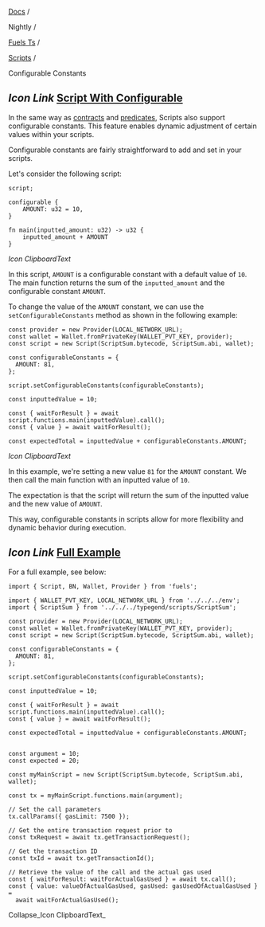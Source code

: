 [Docs](https://docs.fuel.network/) /

Nightly  /

[Fuels Ts](https://docs.fuel.network/docs/nightly/fuels-ts/) /

[Scripts](https://docs.fuel.network/docs/nightly/fuels-ts/scripts/) /

Configurable Constants

## _Icon Link_ [Script With Configurable](https://docs.fuel.network/docs/nightly/fuels-ts/scripts/configurable-constants/\#script-with-configurable)

In the same way as [contracts](https://docs.fuel.network/docs/nightly/fuels-ts/contracts/configurable-constants/) and [predicates](https://docs.fuel.network/docs/nightly/fuels-ts/predicates/configurable-constants/), Scripts also support configurable constants. This feature enables dynamic adjustment of certain values within your scripts.

Configurable constants are fairly straightforward to add and set in your scripts.

Let's consider the following script:

```fuel_Box fuel_Box-idXKMmm-css
script;

configurable {
    AMOUNT: u32 = 10,
}

fn main(inputted_amount: u32) -> u32 {
    inputted_amount + AMOUNT
}
```

_Icon ClipboardText_

In this script, `AMOUNT` is a configurable constant with a default value of `10`. The main function returns the sum of the `inputted_amount` and the configurable constant `AMOUNT`.

To change the value of the `AMOUNT` constant, we can use the `setConfigurableConstants` method as shown in the following example:

```fuel_Box fuel_Box-idXKMmm-css
const provider = new Provider(LOCAL_NETWORK_URL);
const wallet = Wallet.fromPrivateKey(WALLET_PVT_KEY, provider);
const script = new Script(ScriptSum.bytecode, ScriptSum.abi, wallet);

const configurableConstants = {
  AMOUNT: 81,
};

script.setConfigurableConstants(configurableConstants);

const inputtedValue = 10;

const { waitForResult } = await script.functions.main(inputtedValue).call();
const { value } = await waitForResult();

const expectedTotal = inputtedValue + configurableConstants.AMOUNT;

```

_Icon ClipboardText_

In this example, we're setting a new value `81` for the `AMOUNT` constant. We then call the main function with an inputted value of `10`.

The expectation is that the script will return the sum of the inputted value and the new value of `AMOUNT`.

This way, configurable constants in scripts allow for more flexibility and dynamic behavior during execution.

## _Icon Link_ [Full Example](https://docs.fuel.network/docs/nightly/fuels-ts/scripts/configurable-constants/\#full-example)

For a full example, see below:

```fuel_Box fuel_Box-idXKMmm-css
import { Script, BN, Wallet, Provider } from 'fuels';

import { WALLET_PVT_KEY, LOCAL_NETWORK_URL } from '../../../env';
import { ScriptSum } from '../../../typegend/scripts/ScriptSum';

const provider = new Provider(LOCAL_NETWORK_URL);
const wallet = Wallet.fromPrivateKey(WALLET_PVT_KEY, provider);
const script = new Script(ScriptSum.bytecode, ScriptSum.abi, wallet);

const configurableConstants = {
  AMOUNT: 81,
};

script.setConfigurableConstants(configurableConstants);

const inputtedValue = 10;

const { waitForResult } = await script.functions.main(inputtedValue).call();
const { value } = await waitForResult();

const expectedTotal = inputtedValue + configurableConstants.AMOUNT;


const argument = 10;
const expected = 20;

const myMainScript = new Script(ScriptSum.bytecode, ScriptSum.abi, wallet);

const tx = myMainScript.functions.main(argument);

// Set the call parameters
tx.callParams({ gasLimit: 7500 });

// Get the entire transaction request prior to
const txRequest = await tx.getTransactionRequest();

// Get the transaction ID
const txId = await tx.getTransactionId();

// Retrieve the value of the call and the actual gas used
const { waitForResult: waitForActualGasUsed } = await tx.call();
const { value: valueOfActualGasUsed, gasUsed: gasUsedOfActualGasUsed } =
  await waitForActualGasUsed();

```

Collapse_Icon ClipboardText_